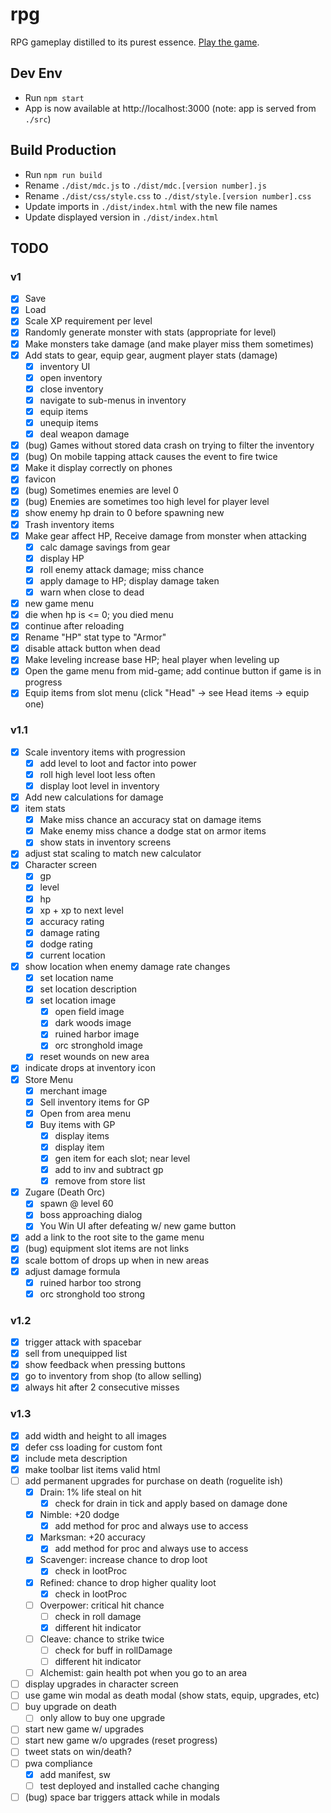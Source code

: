 # rpg

RPG gameplay distilled to its purest essence. [Play the game](https://centaurreader.com/rpg).

## Dev Env
- Run `npm start`
- App is now available at http://localhost:3000 (note: app is served from `./src`)

## Build Production
- Run `npm run build`
- Rename `./dist/mdc.js` to `./dist/mdc.[version number].js`
- Rename `./dist/css/style.css` to `./dist/style.[version number].css`
- Update imports in `./dist/index.html` with the new file names
- Update displayed version in `./dist/index.html`

## TODO
### v1
- [x] Save
- [x] Load
- [x] Scale XP requirement per level
- [x] Randomly generate monster with stats (appropriate for level)
- [x] Make monsters take damage (and make player miss them sometimes)
- [x] Add stats to gear, equip gear, augment player stats (damage)
  - [x] inventory UI
  - [x] open inventory
  - [x] close inventory
  - [x] navigate to sub-menus in inventory
  - [x] equip items
  - [x] unequip items
  - [x] deal weapon damage
- [x] (bug) Games without stored data crash on trying to filter the inventory
- [x] (bug) On mobile tapping attack causes the event to fire twice
- [x] Make it display correctly on phones
- [x] favicon
- [x] (bug) Sometimes enemies are level 0
- [x] (bug) Enemies are sometimes too high level for player level
- [x] show enemy hp drain to 0 before spawning new
- [x] Trash inventory items
- [x] Make gear affect HP, Receive damage from monster when attacking
  - [x] calc damage savings from gear
  - [x] display HP
  - [x] roll enemy attack damage; miss chance
  - [x] apply damage to HP; display damage taken
  - [x] warn when close to dead
- [x] new game menu
- [x] die when hp is <= 0; you died menu
- [x] continue after reloading
- [x] Rename "HP" stat type to "Armor"
- [x] disable attack button when dead
- [x] Make leveling increase base HP; heal player when leveling up
- [x] Open the game menu from mid-game; add continue button if game is in progress
- [x] Equip items from slot menu (click "Head" -> see Head items -> equip one)

### v1.1
- [x] Scale inventory items with progression
  - [x] add level to loot and factor into power
  - [x] roll high level loot less often
  - [x] display loot level in inventory
- [x] Add new calculations for damage
- [x] item stats
  - [x] Make miss chance an accuracy stat on damage items
  - [x] Make enemy miss chance a dodge stat on armor items
  - [x] show stats in inventory screens
- [x] adjust stat scaling to match new calculator
- [x] Character screen
  - [x] gp
  - [x] level
  - [x] hp
  - [x] xp + xp to next level
  - [x] accuracy rating
  - [x] damage rating
  - [x] dodge rating
  - [x] current location
- [x] show location when enemy damage rate changes
  - [x] set location name
  - [x] set location description
  - [x] set location image
    - [x] open field image
    - [x] dark woods image
    - [x] ruined harbor image
    - [x] orc stronghold image
  - [x] reset wounds on new area
- [x] indicate drops at inventory icon
- [x] Store Menu
  - [x] merchant image
  - [x] Sell inventory items for GP
  - [x] Open from area menu
  - [x] Buy items with GP
    - [x] display items
    - [x] display item
    - [x] gen item for each slot; near level
    - [x] add to inv and subtract gp
    - [x] remove from store list
- [x] Zugare (Death Orc)
  - [x] spawn @ level 60
  - [x] boss approaching dialog
  - [x] You Win UI after defeating w/ new game button
- [x] add a link to the root site to the game menu
- [x] (bug) equipment slot items are not links
- [x] scale bottom of drops up when in new areas
- [x] adjust damage formula
  - [x] ruined harbor too strong
  - [x] orc stronghold too strong

### v1.2
- [x] trigger attack with spacebar
- [x] sell from unequipped list
- [x] show feedback when pressing buttons
- [x] go to inventory from shop (to allow selling)
- [x] always hit after 2 consecutive misses

### v1.3
- [x] add width and height to all images
- [x] defer css loading for custom font
- [x] include meta description
- [x] make toolbar list items valid html
- [ ] add permanent upgrades for purchase on death (roguelite ish)
  - [x] Drain: 1% life steal on hit
    - [x] check for drain in tick and apply based on damage done
  - [x] Nimble: +20 dodge
    - [x] add method for proc and always use to access
  - [x] Marksman: +20 accuracy
    - [x] add method for proc and always use to access
  - [x] Scavenger: increase chance to drop loot
    - [x] check in lootProc
  - [x] Refined: chance to drop higher quality loot
    - [x] check in lootProc
  - [ ] Overpower: critical hit chance
    - [ ] check in roll damage
    - [x] different hit indicator
  - [ ] Cleave: chance to strike twice
    - [ ] check for buff in rollDamage
    - [ ] different hit indicator
  - [ ] Alchemist: gain health pot when you go to an area
- [ ] display upgrades in character screen
- [ ] use game win modal as death modal (show stats, equip, upgrades, etc)
- [ ] buy upgrade on death
  - [ ] only allow to buy one upgrade
- [ ] start new game w/ upgrades
- [ ] start new game w/o upgrades (reset progress)
- [ ] tweet stats on win/death?
- [ ] pwa compliance
  - [x] add manifest, sw
  - [ ] test deployed and installed cache changing
- [ ] (bug) space bar triggers attack while in modals
